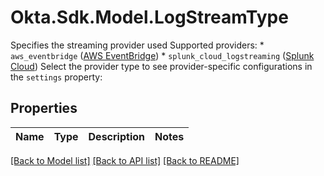 # Okta.Sdk.Model.LogStreamType
Specifies the streaming provider used  Supported providers:   * `aws_eventbridge` ([AWS EventBridge](https://aws.amazon.com/eventbridge))   * `splunk_cloud_logstreaming` ([Splunk Cloud](https://www.splunk.com/en_us/software/splunk-cloud-platform.html))  Select the provider type to see provider-specific configurations in the `settings` property:

## Properties

Name | Type | Description | Notes
------------ | ------------- | ------------- | -------------

[[Back to Model list]](../README.md#documentation-for-models) [[Back to API list]](../README.md#documentation-for-api-endpoints) [[Back to README]](../README.md)

